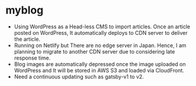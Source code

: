 # myblog
- Using WordPress as a Head-less CMS to import articles. Once an article posted on WordPress, It automatically deploys to CDN server to deliver the article.
- Running on Netlify but There are no edge server in Japan. Hence, I am planning to migrate to another CDN server due to considering late response time.
- Blog images are automatically depressed once the image uploaded on WordPress and It will be stored in AWS S3 and loaded via CloudFront.
- Need a continuous updating such as gatsby-v1 to v2.
